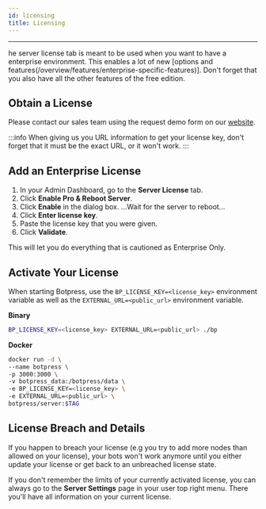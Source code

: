 ```yaml
---
id: licensing
title: Licensing
---
```


--------------------

he server license tab is meant to be used when you want to have a enterprise environment. This enables a lot of new [options and features(/overview/features/enterprise-specific-features)]. Don't forget that you also have all the other features of the free edition.

## Obtain a License

Please contact our sales team using the request demo form on our [website](https://botpress.com/request-demo).

:::info
When giving us you URL information to get your license key, don't forget that it must be the exact URL, or it won't work.
:::

## Add an Enterprise License

1. In your Admin Dashboard, go to the **Server License** tab.
1. Click **Enable Pro & Reboot Server**.
1. Click **Enable** in the dialog box.
    ...Wait for the server to reboot...
1. Click **Enter license key**.
1. Paste the license key that you were given.
1. Click **Validate**.

This will let you do everything that is cautioned as Enterprise Only.

## Activate Your License

When starting Botpress, use the `BP_LICENSE_KEY=<license_key>` environment variable as well as the `EXTERNAL_URL=<public_url>` environment variable.

**Binary**

```bash
BP_LICENSE_KEY=<license_key> EXTERNAL_URL=<public_url> ./bp
```

**Docker**

```bash
docker run -d \
--name botpress \
-p 3000:3000 \
-v botpress_data:/botpress/data \
-e BP_LICENSE_KEY=<license_key> \
-e EXTERNAL_URL=<public_url> \
botpress/server:$TAG
```

## License Breach and Details

If you happen to breach your license (e.g you try to add more nodes than allowed on your license), your bots won't work anymore until you either update your license or get back to an unbreached license state.

If you don't remember the limits of your currently activated license, you can always go to the **Server Settings** page in your user top right menu. There you'll have all information on your current license.
